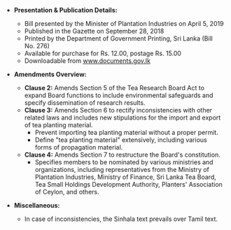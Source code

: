 - **Presentation & Publication Details:**
  - Bill presented by the Minister of Plantation Industries on April 5, 2019
  - Published in the Gazette on September 28, 2018
  - Printed by the Department of Government Printing, Sri Lanka (Bill No. 276)
  - Available for purchase for Rs. 12.00, postage Rs. 15.00
  - Downloadable from www.documents.gov.lk

- **Amendments Overview:**
  - **Clause 2:** Amends Section 5 of the Tea Research Board Act to expand Board functions to include environmental safeguards and specify dissemination of research results.
  - **Clause 3:** Amends Section 6 to rectify inconsistencies with other related laws and includes new stipulations for the import and export of tea planting material.
    - Prevent importing tea planting material without a proper permit.
    - Define "tea planting material" extensively, including various forms of propagation material.
  - **Clause 4:** Amends Section 7 to restructure the Board's constitution.
    - Specifies members to be nominated by various ministries and organizations, including representatives from the Ministry of Plantation Industries, Ministry of Finance, Sri Lanka Tea Board, Tea Small Holdings Development Authority, Planters' Association of Ceylon, and others.

- **Miscellaneous:**
  - In case of inconsistencies, the Sinhala text prevails over Tamil text.